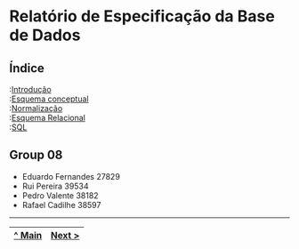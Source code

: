 # Relatório de Especificação da Base de Dados

## Índice

:[Introdução](rebd01.md)  
:[Esquema conceptual](rebd02.md)  
:[Normalização](rebd03.md)  
:[Esquema Relacional](rebd04.md)  
:[SQL](rebd05.md)  

## Group 08

* Eduardo Fernandes 27829
* Rui Pereira 39534
* Pedro Valente 38182
* Rafael Cadilhe 38597

---
[^ Main](https://github.com/exemploTrabalho/reportSIBD/) | [Next >](rebd01.md)
:--- | :---: | 
